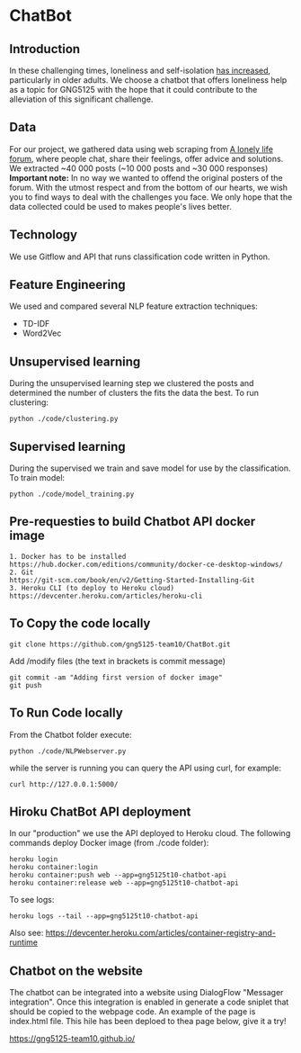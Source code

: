 # ChatBot

## Introduction
In these challenging times, loneliness and self-isolation [has increased](https://www.sciencedirect.com/science/article/abs/pii/S0165178120312257), particularly in older adults.
We choose a chatbot that offers loneliness help as a topic for GNG5125 with the hope that it could contribute to the alleviation of this significant challenge.

## Data
For our project, we gathered data using web scraping from [A lonely life forum](https://www.alonelylife.com/forumdisplay.php?fid=4), where people chat, share their feelings, offer advice and solutions.
We extracted \~40 000 posts (\~10 000 posts and \~30 000 responses)\
**Important note:** In no way we wanted to offend the original posters of the forum. With the utmost respect and from the bottom of our hearts, we wish you to find ways to deal with the challenges you face. We only hope that the data collected could be used to makes people's lives better.

## Technology
We use Gitflow and API that runs classification code written in Python. 

## Feature Engineering
We used and compared several NLP feature extraction techniques:
* TD-IDF
* Word2Vec

## Unsupervised learning
During the unsupervised learning step we clustered the posts and determined the number of clusters the fits the data the best.
To run clustering:
```
python ./code/clustering.py
```

## Supervised learning
During the supervised we train and save model for use by the classification.
To train model:
```
python ./code/model_training.py
```

## Pre-requesties to build Chatbot API docker image
	1. Docker has to be installed
	https://hub.docker.com/editions/community/docker-ce-desktop-windows/
	2. Git
	https://git-scm.com/book/en/v2/Getting-Started-Installing-Git
	3. Heroku CLI (to deploy to Heroku cloud)
	https://devcenter.heroku.com/articles/heroku-cli

## To Copy the code locally
```
git clone https://github.com/gng5125-team10/ChatBot.git
```
Add /modify files (the text in brackets is commit message)
```
git commit -am "Adding first version of docker image"
git push
```

## To Run Code locally
From the Chatbot folder execute:
```
python ./code/NLPWebserver.py
```
while the server is running you can query the API using curl, for example:
```
curl http://127.0.0.1:5000/
```

## Hiroku ChatBot API deployment
In our "production" we use the API deployed to Heroku cloud.
The following commands deploy Docker image (from ./code folder):
```
heroku login
heroku container:login
heroku container:push web --app=gng5125t10-chatbot-api
heroku container:release web --app=gng5125t10-chatbot-api
```
To see logs:
```
heroku logs --tail --app=gng5125t10-chatbot-api
```
Also see:
https://devcenter.heroku.com/articles/container-registry-and-runtime

## Chatbot on the website
The chatbot can be integrated into a website using DialogFlow "Messager integration".
Once this integration is enabled in generate a code sniplet that should be copied to the webpage code.
An example of the page is index.html file.
This hile has been deploed to thea page below, give it a try!

https://gng5125-team10.github.io/


